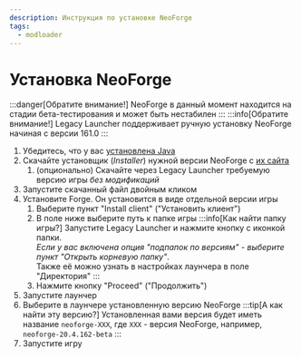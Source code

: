 ```yaml
---
description: Инструкция по установке NeoForge
tags:
  - modloader
---
```

# Установка NeoForge

:::danger[Обратите внимание!]
NeoForge в данный момент находится на стадии бета-тестирования и может быть нестабилен
:::
:::info[Обратите внимание!]
Legacy Launcher поддерживает ручную установку NeoForge начиная с версии 161.0
:::

1. Убедитесь, что у вас [установлена Java](../faq/java)
2. Скачайте установщик (*Installer*) нужной версии NeoForge с [их сайта](https://neoforged.net/)
    1. (опционально) Скачайте через Legacy Launcher требуемую версию игры *без модификаций*
3. Запустите скачанный файл двойным кликом
4. Установите Forge. Он установится в виде отдельной версии игры
    1. Выберите пункт "Install client" ("Установить клиент")
    2. В поле ниже выберите путь к папке игры
        :::info[Как найти папку игры?]
        Запустите Legacy Launcher и нажмите кнопку с иконкой папки.  
        *Если у вас включена опция "подпапок по версиям" - выберите пункт "Открыть корневую папку"*.  
        Также её можно узнать в настройках лаунчера в поле "Директория"
        :::
    3. Нажмите кнопку "Proceed" ("Продолжить")
5. Запустите лаунчер
6. Выберите в лаунчере установленную версию NeoForge
    :::tip[А как найти эту версию?]
    Установленная вами версия будет иметь название `neoforge-XXX`, где `XXX` - версия NeoForge, например, `neoforge-20.4.162-beta`
    :::
7. Запустите игру